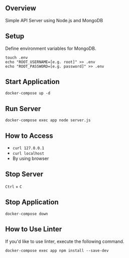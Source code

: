 ## Overview
Simple API Server using Node.js and MongoDB

## Setup
Define environment variables for MongoDB.
```
touch .env
echo "ROOT_USERNAME=[e.g. root]" >> .env
echo "ROOT_PASSWORD=[e.g. password]" >> .env
```

## Start Application
```
docker-compose up -d
```

## Run Server
```
docker-compose exec app node server.js
```

## How to Access
- `curl 127.0.0.1`
- `curl localhost`
- By using browser


## Stop Server
`Ctrl` + `C`

## Stop Application
```
docker-compose down
```

## How to Use Linter
If you'd like to use linter, execute the following command.
```
docker-compose exec app npm install --save-dev
```